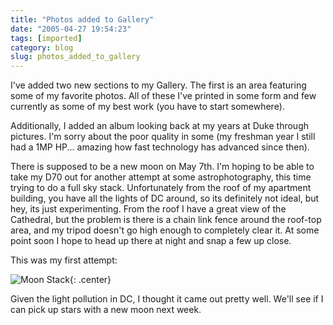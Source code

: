 ```yaml
---
title: "Photos added to Gallery"
date: "2005-04-27 19:54:23"
tags: [imported]
category: blog
slug: photos_added_to_gallery
---
```


I've added two new sections to my Gallery. The first is an area featuring some of my favorite photos. All of these I've printed in some form and few currently as some of my best work (you have to start somewhere).

Additionally, I added an album looking back at my years at Duke through pictures. I'm sorry about the poor quality in some (my freshman year I still had a 1MP HP... amazing how fast technology has advanced since then).

There is supposed to be a new moon on May 7th. I'm hoping to be able to take my D70 out for another attempt at some astrophotography, this time trying to do a full sky stack. Unfortunately from the roof of my apartment building, you have all the lights of DC around, so its definitely not ideal, but hey, its just experimenting. From the roof I have a great view of the Cathedral, but the problem is there is a chain link fence around the roof-top area, and my tripod doesn't go high enough to completely clear it. At some point soon I hope to head up there at night and snap a few up close.

This was my first attempt:

![Moon Stack]({filename}/images/2005/Moon_stack_2.jpg){: .center}

Given the light pollution in DC, I thought it came out pretty well. We'll see if I can pick up stars with a new moon next week.
